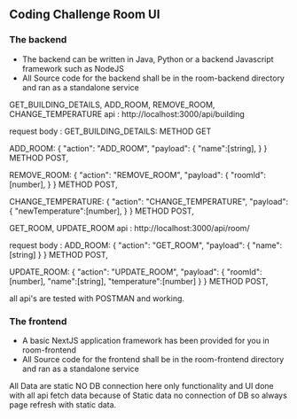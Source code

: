 ## Coding Challenge Room UI

### The backend

- The backend can be written in Java, Python or a backend Javascript framework such as NodeJS
- All Source code for the backend shall be in the room-backend directory and ran as a standalone service

GET_BUILDING_DETAILS, ADD_ROOM, REMOVE_ROOM, CHANGE_TEMPERATURE api  : http://localhost:3000/api/building

request body :
GET_BUILDING_DETAILS:
METHOD GET

ADD_ROOM: {
  "action": "ADD_ROOM",
  "payload": {
    "name":[string],
  }
}
METHOD POST,

REMOVE_ROOM: {
  "action": "REMOVE_ROOM",
  "payload": {
    "roomId":[number],
  }
}
METHOD POST,

CHANGE_TEMPERATURE: {
  "action": "CHANGE_TEMPERATURE",
  "payload": {
    "newTemperature":[number],
  }
}
METHOD POST,

GET_ROOM, UPDATE_ROOM api  : http://localhost:3000/api/room/

request body :
ADD_ROOM: {
  "action": "GET_ROOM",
  "payload": {
    "name":[string]
  }
}
METHOD POST,

UPDATE_ROOM: {
  "action": "UPDATE_ROOM",
  "payload": {
    "roomId":[number],
    "name":[string],
    "temperature":[number]
  }
}
METHOD POST,

all api's are tested with POSTMAN and working.

### The frontend

- A basic NextJS application framework has been provided for you in room-frontend
- All Source code for the frontend shall be in the room-frontend directory and ran as a standalone service

All Data are static NO DB connection here only functionality and UI done with all api fetch data because of Static data no connection of DB so always page refresh with static data.
